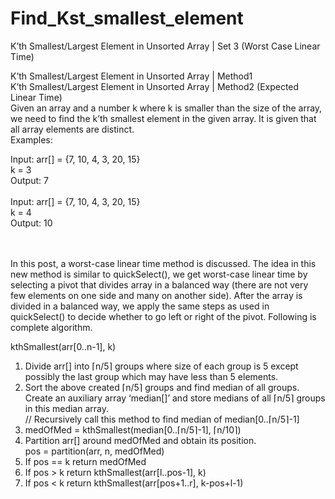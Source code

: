 # Find_Kst_smallest_element
K’th Smallest/Largest Element in Unsorted Array | Set 3 (Worst Case Linear Time)<br>


K’th Smallest/Largest Element in Unsorted Array | Method1 <br>
K’th Smallest/Largest Element in Unsorted Array | Method2 (Expected Linear Time)<br>
Given an array and a number k where k is smaller than the size of the array, we need to find the k’th smallest element in the given array. It is given that all array elements are distinct.<br>
Examples: <br>
 

Input: arr[] = {7, 10, 4, 3, 20, 15}<br>
       k = 3<br>
Output: 7<br>
<br>
Input: arr[] = {7, 10, 4, 3, 20, 15}<br>
       k = 4<br>
Output: 10<br>
 <br>


 <br>
 In this post, a worst-case linear time method is discussed. The idea in this new method is similar to quickSelect(), we get worst-case linear time by selecting a pivot that divides array in a balanced way (there are not very few elements on one side and many on another side). After the array is divided in a balanced way, we apply the same steps as used in quickSelect() to decide whether to go left or right of the pivot.
Following is complete algorithm.<br>
 

kthSmallest(arr[0..n-1], k) <br>
1) Divide arr[] into ⌈n/5⌉ groups where size of each group is 5 except possibly the last group which may have less than 5 elements. <br>
2) Sort the above created ⌈n/5⌉ groups and find median of all groups. Create an auxiliary array ‘median[]’ and store medians of all ⌈n/5⌉ groups in this median array.<br>
// Recursively call this method to find median of median[0..⌈n/5⌉-1] <br>
3) medOfMed = kthSmallest(median[0..⌈n/5⌉-1], ⌈n/10⌉)<br>
4) Partition arr[] around medOfMed and obtain its position. <br>
pos = partition(arr, n, medOfMed)<br>
5) If pos == k return medOfMed <br>
6) If pos > k return kthSmallest(arr[l..pos-1], k) <br>
7) If pos < k return kthSmallest(arr[pos+1..r], k-pos+l-1)<br>


 <br>
